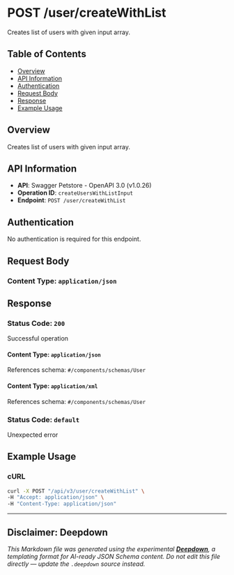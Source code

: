 # POST /user/createWithList

Creates list of users with given input array.

## Table of Contents

- [Overview](#overview)
- [API Information](#api-information)
- [Authentication](#authentication)
- [Request Body](#request-body)
- [Response](#response)
- [Example Usage](#example-usage)

## Overview

Creates list of users with given input array.

## API Information

- **API**: Swagger Petstore - OpenAPI 3.0 (v1.0.26)
- **Operation ID**: `createUsersWithListInput`
- **Endpoint**: `POST /user/createWithList`

## Authentication

No authentication is required for this endpoint.


## Request Body



### Content Type: `application/json`

## Response

### Status Code: `200`

Successful operation

#### Content Type: `application/json`

References schema: `#/components/schemas/User`
#### Content Type: `application/xml`

References schema: `#/components/schemas/User`
### Status Code: `default`

Unexpected error


## Example Usage

### cURL

```bash
curl -X POST "/api/v3/user/createWithList" \
-H "Accept: application/json" \
-H "Content-Type: application/json"
```

---

## Disclaimer: Deepdown

_This Markdown file was generated using the experimental [**Deepdown**](https://github.com/deepgram/deepdown), a
templating format for AI-ready JSON Schema content._
_Do not edit this file directly — update the `.deepdown` source instead._